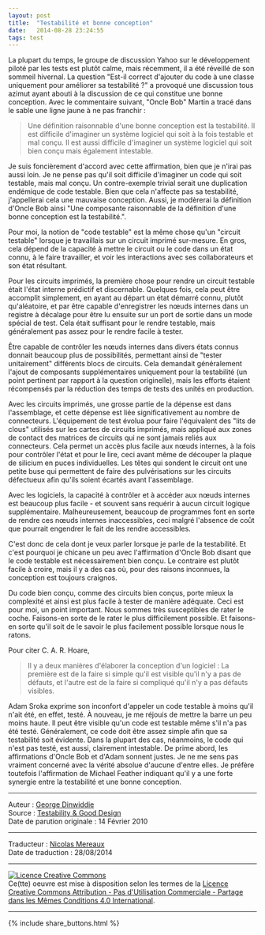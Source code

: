 ```yaml
---
layout: post
title:  "Testabilité et bonne conception"
date:   2014-08-28 23:24:55
tags: test
---
```

La plupart du temps, le groupe de discussion Yahoo sur le développement piloté par les tests est plutôt calme, mais récemment, il a été réveillé de son sommeil hivernal. La question "Est-il correct d'ajouter du code à une classe uniquement pour améliorer sa testabilité ?" a provoqué une discussion tous azimut ayant abouti à la discussion de ce qui constitue une bonne conception. Avec le commentaire suivant, "Oncle Bob" Martin a tracé dans le sable une ligne jaune à ne pas franchir :


> Une définition raisonnable d'une bonne conception est la testabilité. Il est difficile d'imaginer un système logiciel qui soit à la fois testable et mal conçu. Il est aussi difficile d'imaginer un système logiciel qui soit bien conçu mais également intestable.


Je suis foncièrement d'accord avec cette affirmation, bien que je n'irai pas aussi loin. Je ne pense pas qu'il soit difficile d'imaginer un code qui soit testable, mais mal conçu. Un contre-exemple trivial serait une duplication endémique de code testable. Bien que cela n'affecte pas sa testabilité, j'appellerai cela une mauvaise conception. Aussi, je modèrerai la définition d'Oncle Bob ainsi "Une composante raisonnable de la définition d'une bonne conception est la testabilité.".


Pour moi, la notion de "code testable" est la même chose qu'un "circuit testable" lorsque je travaillais sur un circuit imprimé sur-mesure. En gros, cela dépend de la capacité à mettre le circuit ou le code dans un état connu, à le faire travailler, et voir les interactions avec ses collaborateurs et son état résultant.


Pour les circuits imprimés, la première chose pour rendre un circuit testable était l'état interne prédictif et discernable. Quelques fois, cela peut être accomplit simplement, en ayant au départ un état démarré connu, plutôt qu'aléatoire, et par être capable d'enregistrer les nœuds internes dans un registre à décalage pour être lu ensuite sur un port de sortie dans un mode spécial de test. Cela était suffisant pour le rendre testable, mais généralement pas assez pour le rendre facile à tester.


Être capable de contrôler les nœuds internes dans divers états connus donnait beaucoup plus de possibilités, permettant ainsi de "tester unitairement" différents blocs de circuits. Cela demandait généralement l'ajout de composants supplémentaires uniquement pour la testabilité (un point pertinent par rapport à la question originelle), mais les efforts étaient récompensés par la réduction des temps de tests des unités en production.


Avec les circuits imprimés, une grosse partie de la dépense est dans l'assemblage, et cette dépense est liée significativement au nombre de connecteurs. L'équipement de test évolua pour faire l'équivalent des "lits de clous" utilisés sur les cartes de circuits imprimés, mais appliqué aux zones de contact des matrices de circuits qui ne sont jamais reliés aux connecteurs. Cela permet un accès plus facile aux nœuds internes, à la fois pour contrôler l'état et pour le lire, ceci avant même de découper la plaque de silicium en puces individuelles. Les têtes qui sondent le circuit ont une petite buse qui permettent de faire des pulvérisations sur les circuits défectueux afin qu'ils soient écartés avant l'assemblage.


Avec les logiciels, la capacité à contrôler et à accéder aux nœuds internes est beaucoup plus facile - et souvent sans requérir à aucun circuit logique supplémentaire. Malheureusement, beaucoup de programmes font en sorte de rendre ces nœuds internes inaccessibles, ceci malgré l'absence de coût que pourrait engendrer le fait de les rendre accessibles.


C'est donc de cela dont je veux parler lorsque je parle de la testabilité. Et c'est pourquoi je chicane un peu avec l'affirmation d'Oncle Bob disant que le code testable est nécessairement bien conçu. Le contraire est plutôt facile à croire, mais il y a des cas où, pour des raisons inconnues, la conception est toujours craignos.


Du code bien conçu, comme des circuits bien conçus, porte mieux la complexité et ainsi est plus facile à tester de manière adéquate. Ceci est pour moi, un point important. Nous sommes très susceptibles de rater le coche. Faisons-en sorte de le rater le plus difficilement possible. Et faisons-en sorte qu'il soit de le savoir le plus facilement possible lorsque nous le ratons.


Pour citer C. A. R. Hoare,


> Il y a deux manières d'élaborer la conception d'un logiciel : La première est de la faire si simple qu'il est visible qu'il n'y a pas de défauts, et l'autre est de la faire si compliqué qu'il n'y a pas défauts visibles.


Adam Sroka exprime son inconfort d'appeler un code testable à moins qu'il n'ait été, en effet, testé. À nouveau, je me réjouis de mettre la barre un peu moins haute. Il peut être visible qu'un code est testable même s'il n'a pas été testé. Généralement, ce code doit être assez simple afin que sa testabilité soit évidente. Dans la plupart des cas, néanmoins, le code qui n'est pas testé, est aussi, clairement intestable. De prime abord, les affirmations d'Oncle Bob et d'Adam sonnent justes. Je ne me sens pas vraiment concerné avec la vérité absolue d'aucune d'entre elles. Je préfère toutefois l'affirmation de Michael Feather indiquant qu'il y a une forte synergie entre la testabilité et une bonne conception.


---
Auteur : [George Dinwiddie](http://blog.gdinwiddie.com/about/)  
Source : [Testability & Good Design](http://blog.gdinwiddie.com/2010/02/14/testability-good-design/)  
Date de parution originale : 14 Février 2010  

---
Traducteur : [Nicolas Mereaux](http://www.les-traducteurs-agiles.org/traducteurs/)  
Date de traduction : 28/08/2014  

---

<a rel="license" href="http://creativecommons.org/licenses/by-nc-sa/4.0/"><img alt="Licence Creative Commons" style="border-width:0" src="http://i.creativecommons.org/l/by-nc-sa/4.0/88x31.png" /></a><br />Ce(tte) oeuvre est mise à disposition selon les termes de la <a rel="license" href="http://creativecommons.org/licenses/by-nc-sa/4.0/">Licence Creative Commons Attribution - Pas d'Utilisation Commerciale - Partage dans les Mêmes Conditions 4.0 International</a>.

---

{% include share_buttons.html %}

